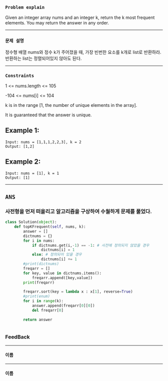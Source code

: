 ### `Problem explain`

Given an integer array nums and an integer k, return the k most frequent elements. You may return the answer in any order.

----

### `문제 설명`

정수형 배열 nums와 정수 k가 주어졌을 때, 가장 빈번한 요소를 k개로 list로 반환하라. 반환하는 list는 정렬되어있지 않아도 된다. 

----

### `Constraints`

1 <= nums.length <= 105

-104 <= nums[i] <= 104

k is in the range [1, the number of unique elements in the array].

It is guaranteed that the answer is unique.

## Example 1:

```
Input: nums = [1,1,1,2,2,3], k = 2
Output: [1,2]

```
## Example 2:

```
Input: nums = [1], k = 1
Output: [1]
```
----

## `ANS`

### 사전형을 먼저 떠올리고 알고리즘을 구상하여 수월하게 문제를 풀었다.

```python
class Solution(object):
    def topKFrequent(self, nums, k):
        answer = []
        dictnums = {}
        for i in nums:
            if dictnums.get(i,-1) == -1: # 사전에 정의되지 않았을 경우
                dictnums[i] = 1
            else: # 정의되어 있을 경우
                dictnums[i] += 1
        #print(dictnums)
        freqarr = []
        for key, value in dictnums.items():
            freqarr.append([key,value])
        print(freqarr)
       
        freqarr.sort(key = lambda x : x[1], reverse=True)
        #print(enum)
        for i in range(k):
            answer.append(freqarr[0][0])
            del freqarr[0]
       
        return answer
                        
```


### FeedBack
---
#### 이름

---
#### 이름




